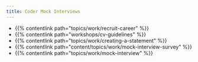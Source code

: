 ```yaml
---
title: Coder Mock Interviews
---
```


- {{% contentlink path="topics/work/recruit-career" %}}
- {{% contentlink path="workshops/cv-guidelines" %}}
- {{% contentlink path="topics/work/creating-a-statement" %}}
- {{% contentlink path="content/topics/work/mock-interview-survey" %}}
- {{% contentlink path="topics/work/mock-interview" %}}
